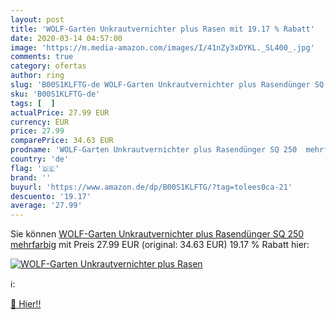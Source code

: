 ```yaml
---
layout: post
title: 'WOLF-Garten Unkrautvernichter plus Rasen mit 19.17 % Rabatt'
date: 2020-03-14 04:57:00
image: 'https://m.media-amazon.com/images/I/41nZy3xDYKL._SL400_.jpg'
comments: true
category: ofertas
author: ring
slug: 'B00S1KLFTG-de WOLF-Garten Unkrautvernichter plus Rasendünger SQ 250...'
sku: 'B00S1KLFTG-de'
tags: [  ]
actualPrice: 27.99 EUR
currency: EUR
price: 27.99
comparePrice: 34.63 EUR
prodname: 'WOLF-Garten Unkrautvernichter plus Rasendünger SQ 250  mehrfarbig'
country: 'de'
flag: '🇩🇪'
brand: ''
buyurl: 'https://www.amazon.de/dp/B00S1KLFTG/?tag=tolees0ca-21'
descuento: '19.17'
average: '27.99'
---
```


Sie können [WOLF-Garten Unkrautvernichter plus Rasendünger SQ 250  mehrfarbig](https://www.amazon.de/dp/B00S1KLFTG/?tag=tolees0ca-21) mit Preis 27.99 EUR (original: 34.63 EUR) 19.17 % Rabatt hier:

[![WOLF-Garten Unkrautvernichter plus Rasen](https://m.media-amazon.com/images/I/41nZy3xDYKL._SL400_.jpg)](https://www.amazon.de/dp/B00S1KLFTG/?tag=tolees0ca-21)

ℹ️:


[🛒 Hier!!](https://www.amazon.de/dp/B00S1KLFTG/?tag=tolees0ca-21)
